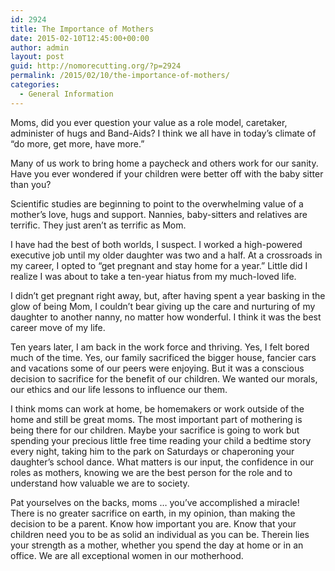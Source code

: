 ```yaml
---
id: 2924
title: The Importance of Mothers
date: 2015-02-10T12:45:00+00:00
author: admin
layout: post
guid: http://nomorecutting.org/?p=2924
permalink: /2015/02/10/the-importance-of-mothers/
categories:
  - General Information
---
```

Moms, did you ever question your value as a role model, caretaker, administer of hugs and Band-Aids? I think we all have in today&#8217;s climate of &#8220;do more, get more, have more.&#8221;

Many of us work to bring home a paycheck and others work for our sanity. Have you ever wondered if your children were better off with the baby sitter than you?

Scientific studies are beginning to point to the overwhelming value of a mother&#8217;s love, hugs and support. Nannies, baby-sitters and relatives are terrific. They just aren&#8217;t as terrific as Mom.

I have had the best of both worlds, I suspect. I worked a high-powered executive job until my older daughter was two and a half. At a crossroads in my career, I opted to &#8220;get pregnant and stay home for a year.&#8221; Little did I realize I was about to take a ten-year hiatus from my much-loved life.

I didn&#8217;t get pregnant right away, but, after having spent a year basking in the glow of being Mom, I couldn&#8217;t bear giving up the care and nurturing of my daughter to another nanny, no matter how wonderful. I think it was the best career move of my life.

Ten years later, I am back in the work force and thriving. Yes, I felt bored much of the time. Yes, our family sacrificed the bigger house, fancier cars and vacations some of our peers were enjoying. But it was a conscious decision to sacrifice for the benefit of our children. We wanted our morals, our ethics and our life lessons to influence our them.

I think moms can work at home, be homemakers or work outside of the home and still be great moms. The most important part of mothering is being there for our children. Maybe your sacrifice is going to work but spending your precious little free time reading your child a bedtime story every night, taking him to the park on Saturdays or chaperoning your daughter&#8217;s school dance. What matters is our input, the confidence in our roles as mothers, knowing we are the best person for the role and to understand how valuable we are to society.

Pat yourselves on the backs, moms &#8230; you&#8217;ve accomplished a miracle! There is no greater sacrifice on earth, in my opinion, than making the decision to be a parent. Know how important you are. Know that your children need you to be as solid an individual as you can be. Therein lies your strength as a mother, whether you spend the day at home or in an office. We are all exceptional women in our motherhood.